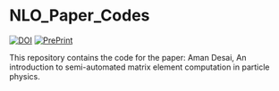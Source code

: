 # NLO_Paper_Codes
[![DOI](https://zenodo.org/badge/683988082.svg)](https://zenodo.org/badge/latestdoi/683988082)
[![PrePrint](https://img.shields.io/badge/Preprint-10.5281/zenodo.8331824-red.svg)](https://doi.org/10.5281/zenodo.8331824)


This repository contains the code for the paper: Aman Desai, An introduction to semi-automated matrix element computation in particle
physics.  
